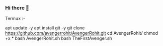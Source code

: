 ### Hi there 👋

<!--
**avengerrohit/AvengerRohit** is a ✨ _special_ ✨ repository because its `README.md` (this file) appears on your GitHub profile.

Here are some ideas to get you started:

- 🔭 I’m currently working on ...
- 🌱 I’m currently learning ...
- 👯 I’m looking to collaborate on ...
- 🤔 I’m looking for help with ...
- 💬 Ask me about ...
- 📫 How to reach me: ...
- 😄 Pronouns: ...
- ⚡ Fun fact: ...
-->
Termux :-

apt update -y
apt install git -y
git clone https://github.com/avengerrohit/AvengerRohit.git
cd AvengerRohit/
chmod +x *
bash AvengerRohit.sh
bash TheFirstAvenger.sh
